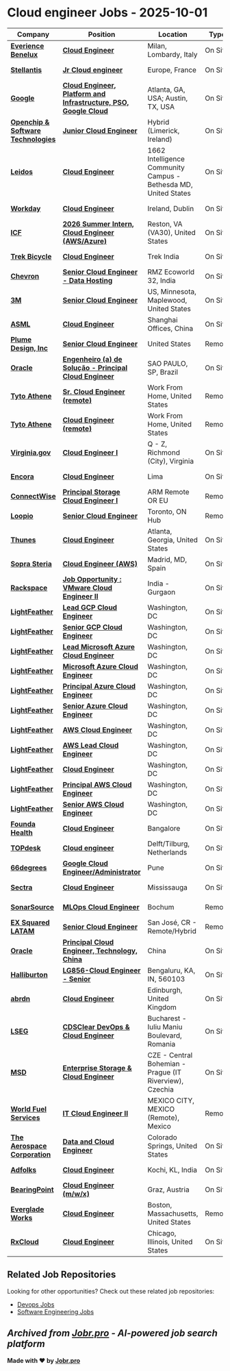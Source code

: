 # Cloud engineer Jobs - 2025-10-01

| Company | Position | Location | Type | Date |
| ------- | -------- | -------- | ---- | ------ |
| **[Everience Benelux](https://www.everience.com)** | **[Cloud Engineer](https://jobr.pro/job/29082087/cloud-engineer?utm_source=github&utm_medium=repo&utm_campaign=github-cloud-engineering-jobs)** | Milan, Lombardy, Italy | On Site | Sep 30 |
| **[Stellantis](https://www.stellantis.com/)** | **[Jr Cloud engineer](https://jobr.pro/job/29074163/jr-cloud-engineer?utm_source=github&utm_medium=repo&utm_campaign=github-cloud-engineering-jobs)** | Europe, France | On Site | Sep 30 |
| **[Google](https://www.google.com/)** | **[Cloud Engineer, Platform and Infrastructure, PSO, Google Cloud](https://jobr.pro/job/29035120/cloud-engineer-platform-and-infrastructure-pso-google-cloud?utm_source=github&utm_medium=repo&utm_campaign=github-cloud-engineering-jobs)** | Atlanta, GA, USA; Austin, TX, USA | On Site | Sep 30 |
| **[Openchip & Software Technologies](https://openchip.com/)** | **[Junior Cloud Engineer](https://jobr.pro/job/28989227/junior-cloud-engineer?utm_source=github&utm_medium=repo&utm_campaign=github-cloud-engineering-jobs)** | Hybrid (Limerick, Ireland) | On Site | Sep 30 |
| **[Leidos](https://www.leidos.com/)** | **[Cloud Engineer](https://jobr.pro/job/29076051/cloud-engineer?utm_source=github&utm_medium=repo&utm_campaign=github-cloud-engineering-jobs)** | 1662 Intelligence Community Campus - Bethesda MD, United States | On Site | Sep 30 |
| **[Workday](https://www.workday.com/)** | **[Cloud Engineer](https://jobr.pro/job/29076319/cloud-engineer?utm_source=github&utm_medium=repo&utm_campaign=github-cloud-engineering-jobs)** | Ireland, Dublin | On Site | Sep 30 |
| **[ICF](https://www.icf.com/)** | **[2026 Summer Intern, Cloud Engineer (AWS/Azure)](https://jobr.pro/job/29075819/2026-summer-intern-cloud-engineer-awsazure?utm_source=github&utm_medium=repo&utm_campaign=github-cloud-engineering-jobs)** | Reston, VA (VA30), United States | On Site | Sep 30 |
| **[Trek Bicycle](https://www.trekbikes.com/)** | **[Cloud Engineer](https://jobr.pro/job/29040911/cloud-engineer?utm_source=github&utm_medium=repo&utm_campaign=github-cloud-engineering-jobs)** | Trek India | On Site | Sep 30 |
| **[Chevron](https://www.chevron.com/)** | **[Senior Cloud Engineer - Data Hosting](https://jobr.pro/job/29039344/senior-cloud-engineer-data-hosting?utm_source=github&utm_medium=repo&utm_campaign=github-cloud-engineering-jobs)** | RMZ Ecoworld 32, India | On Site | Sep 30 |
| **[3M](https://www.3m.com/)** | **[Senior Cloud Engineer](https://jobr.pro/job/29080591/senior-cloud-engineer?utm_source=github&utm_medium=repo&utm_campaign=github-cloud-engineering-jobs)** | US, Minnesota, Maplewood, United States | On Site | Sep 30 |
| **[ASML](https://www.asml.com/)** | **[Cloud Engineer](https://jobr.pro/job/29082662/cloud-engineer?utm_source=github&utm_medium=repo&utm_campaign=github-cloud-engineering-jobs)** | Shanghai Offices, China | On Site | Sep 30 |
| **[Plume Design, Inc](https://www.plume.com/)** | **[Senior Cloud Engineer](https://jobr.pro/job/28992697/senior-cloud-engineer?utm_source=github&utm_medium=repo&utm_campaign=github-cloud-engineering-jobs)** | United States | Remote | Sep 29 |
| **[Oracle](https://www.oracle.com/)** | **[Engenheiro (a) de Solução - Principal Cloud Engineer](https://jobr.pro/job/29038118/engenheiro-a-de-solucao-principal-cloud-engineer?utm_source=github&utm_medium=repo&utm_campaign=github-cloud-engineering-jobs)** | SAO PAULO, SP, Brazil | On Site | Sep 29 |
| **[Tyto Athene](https://gotyto.com/)** | **[Sr. Cloud Engineer (remote)](https://jobr.pro/job/28975714/sr-cloud-engineer-remote?utm_source=github&utm_medium=repo&utm_campaign=github-cloud-engineering-jobs)** | Work From Home, United States | Remote | Sep 29 |
| **[Tyto Athene](https://gotyto.com/)** | **[Cloud Engineer (remote)](https://jobr.pro/job/28975703/cloud-engineer-remote?utm_source=github&utm_medium=repo&utm_campaign=github-cloud-engineering-jobs)** | Work From Home, United States | Remote | Sep 29 |
| **[Virginia.gov](https://www.virginia.gov/)** | **[Cloud Engineer I](https://jobr.pro/job/29032733/cloud-engineer-i?utm_source=github&utm_medium=repo&utm_campaign=github-cloud-engineering-jobs)** | Q - Z, Richmond (City), Virginia | On Site | Sep 29 |
| **[Encora](https://www.encora.com/)** | **[Cloud Engineer](https://jobr.pro/job/28996855/cloud-engineer?utm_source=github&utm_medium=repo&utm_campaign=github-cloud-engineering-jobs)** | Lima | On Site | Sep 29 |
| **[ConnectWise](https://www.connectwise.com/)** | **[Principal Storage Cloud Engineer I](https://jobr.pro/job/29009475/principal-storage-cloud-engineer-i?utm_source=github&utm_medium=repo&utm_campaign=github-cloud-engineering-jobs)** | ARM Remote OR EU | Remote | Sep 29 |
| **[Loopio](https://loopio.com/)** | **[Senior Cloud Engineer](https://jobr.pro/job/29000015/senior-cloud-engineer?utm_source=github&utm_medium=repo&utm_campaign=github-cloud-engineering-jobs)** | Toronto, ON Hub | Remote | Sep 29 |
| **[Thunes](https://www.thunes.com/)** | **[Cloud Engineer](https://jobr.pro/job/28993243/cloud-engineer?utm_source=github&utm_medium=repo&utm_campaign=github-cloud-engineering-jobs)** | Atlanta, Georgia, United States | On Site | Sep 29 |
| **[Sopra Steria](https://www.soprasteria.com)** | **[Cloud Engineer (AWS)](https://jobr.pro/job/29010012/cloud-engineer-aws?utm_source=github&utm_medium=repo&utm_campaign=github-cloud-engineering-jobs)** | Madrid, MD, Spain | On Site | Sep 29 |
| **[Rackspace](https://www.rackspace.com/)** | **[Job Opportunity : VMware Cloud Engineer II](https://jobr.pro/job/28993505/job-opportunity-vmware-cloud-engineer-ii?utm_source=github&utm_medium=repo&utm_campaign=github-cloud-engineering-jobs)** | India - Gurgaon | On Site | Sep 29 |
| **[LightFeather](https://lightfeather.io/)** | **[Lead GCP Cloud Engineer](https://jobr.pro/job/28992747/lead-gcp-cloud-engineer?utm_source=github&utm_medium=repo&utm_campaign=github-cloud-engineering-jobs)** | Washington, DC | On Site | Sep 29 |
| **[LightFeather](https://lightfeather.io/)** | **[Senior GCP Cloud Engineer](https://jobr.pro/job/28992755/senior-gcp-cloud-engineer?utm_source=github&utm_medium=repo&utm_campaign=github-cloud-engineering-jobs)** | Washington, DC | On Site | Sep 29 |
| **[LightFeather](https://lightfeather.io/)** | **[Lead Microsoft Azure Cloud Engineer](https://jobr.pro/job/28992748/lead-microsoft-azure-cloud-engineer?utm_source=github&utm_medium=repo&utm_campaign=github-cloud-engineering-jobs)** | Washington, DC | On Site | Sep 29 |
| **[LightFeather](https://lightfeather.io/)** | **[Microsoft Azure Cloud Engineer](https://jobr.pro/job/28992749/microsoft-azure-cloud-engineer?utm_source=github&utm_medium=repo&utm_campaign=github-cloud-engineering-jobs)** | Washington, DC | On Site | Sep 29 |
| **[LightFeather](https://lightfeather.io/)** | **[Principal Azure Cloud Engineer](https://jobr.pro/job/28992752/principal-azure-cloud-engineer?utm_source=github&utm_medium=repo&utm_campaign=github-cloud-engineering-jobs)** | Washington, DC | On Site | Sep 29 |
| **[LightFeather](https://lightfeather.io/)** | **[Senior Azure Cloud Engineer](https://jobr.pro/job/28992754/senior-azure-cloud-engineer?utm_source=github&utm_medium=repo&utm_campaign=github-cloud-engineering-jobs)** | Washington, DC | On Site | Sep 29 |
| **[LightFeather](https://lightfeather.io/)** | **[AWS Cloud Engineer](https://jobr.pro/job/28992737/aws-cloud-engineer?utm_source=github&utm_medium=repo&utm_campaign=github-cloud-engineering-jobs)** | Washington, DC | On Site | Sep 29 |
| **[LightFeather](https://lightfeather.io/)** | **[AWS Lead Cloud Engineer](https://jobr.pro/job/28992738/aws-lead-cloud-engineer?utm_source=github&utm_medium=repo&utm_campaign=github-cloud-engineering-jobs)** | Washington, DC | On Site | Sep 29 |
| **[LightFeather](https://lightfeather.io/)** | **[Cloud Engineer](https://jobr.pro/job/28992742/cloud-engineer?utm_source=github&utm_medium=repo&utm_campaign=github-cloud-engineering-jobs)** | Washington, DC | On Site | Sep 29 |
| **[LightFeather](https://lightfeather.io/)** | **[Principal AWS Cloud Engineer](https://jobr.pro/job/28992751/principal-aws-cloud-engineer?utm_source=github&utm_medium=repo&utm_campaign=github-cloud-engineering-jobs)** | Washington, DC | On Site | Sep 29 |
| **[LightFeather](https://lightfeather.io/)** | **[Senior AWS Cloud Engineer](https://jobr.pro/job/28992753/senior-aws-cloud-engineer?utm_source=github&utm_medium=repo&utm_campaign=github-cloud-engineering-jobs)** | Washington, DC | On Site | Sep 29 |
| **[Founda Health](https://www.foundahealth.com/)** | **[Cloud Engineer](https://jobr.pro/job/28992861/cloud-engineer?utm_source=github&utm_medium=repo&utm_campaign=github-cloud-engineering-jobs)** | Bangalore | On Site | Sep 29 |
| **[TOPdesk](https://www.topdesk.com/)** | **[Cloud engineer](https://jobr.pro/job/28946484/cloud-engineer?utm_source=github&utm_medium=repo&utm_campaign=github-cloud-engineering-jobs)** | Delft/Tilburg, Netherlands | On Site | Sep 29 |
| **[66degrees](https://66degrees.com/)** | **[Google Cloud Engineer/Administrator](https://jobr.pro/job/28999630/google-cloud-engineeradministrator?utm_source=github&utm_medium=repo&utm_campaign=github-cloud-engineering-jobs)** | Pune | On Site | Sep 29 |
| **[Sectra](https://sectra.com/)** | **[Cloud Engineer](https://jobr.pro/job/28976807/cloud-engineer?utm_source=github&utm_medium=repo&utm_campaign=github-cloud-engineering-jobs)** | Mississauga | On Site | Sep 29 |
| **[SonarSource](https://sonarsource.com/)** | **[MLOps Cloud Engineer](https://jobr.pro/job/28997815/mlops-cloud-engineer?utm_source=github&utm_medium=repo&utm_campaign=github-cloud-engineering-jobs)** | Bochum | Remote | Sep 29 |
| **[EX Squared LATAM](https://latam.exsquared.com/)** | **[Senior Cloud Engineer](https://jobr.pro/job/28994660/senior-cloud-engineer?utm_source=github&utm_medium=repo&utm_campaign=github-cloud-engineering-jobs)** | San José, CR - Remote/Hybrid | Remote | Sep 29 |
| **[Oracle](https://www.oracle.com/)** | **[Principal Cloud Engineer, Technology, China](https://jobr.pro/job/28939409/principal-cloud-engineer-technology-china?utm_source=github&utm_medium=repo&utm_campaign=github-cloud-engineering-jobs)** | China | On Site | Sep 29 |
| **[Halliburton](https://www.halliburton.com/)** | **[LG856-Cloud Engineer - Senior](https://jobr.pro/job/28905883/lg856-cloud-engineer-senior?utm_source=github&utm_medium=repo&utm_campaign=github-cloud-engineering-jobs)** | Bengaluru, KA, IN, 560103 | On Site | Sep 29 |
| **[abrdn](https://www.abrdn.com/)** | **[Cloud Engineer](https://jobr.pro/job/28980085/cloud-engineer?utm_source=github&utm_medium=repo&utm_campaign=github-cloud-engineering-jobs)** | Edinburgh, United Kingdom | On Site | Sep 29 |
| **[LSEG](https://www.lseg.com/)** | **[CDSClear DevOps & Cloud Engineer](https://jobr.pro/job/28973511/cdsclear-devops-cloud-engineer?utm_source=github&utm_medium=repo&utm_campaign=github-cloud-engineering-jobs)** | Bucharest - Iuliu Maniu Boulevard, Romania | On Site | Sep 29 |
| **[MSD](https://www.msd.com/)** | **[Enterprise Storage & Cloud Engineer](https://jobr.pro/job/28988380/enterprise-storage-cloud-engineer?utm_source=github&utm_medium=repo&utm_campaign=github-cloud-engineering-jobs)** | CZE - Central Bohemian - Prague (IT Riverview), Czechia | On Site | Sep 29 |
| **[World Fuel Services](https://www.wfscorp.com/)** | **[IT Cloud Engineer II](https://jobr.pro/job/28991087/it-cloud-engineer-ii?utm_source=github&utm_medium=repo&utm_campaign=github-cloud-engineering-jobs)** | MEXICO CITY, MEXICO (Remote), Mexico | Remote | Sep 29 |
| **[The Aerospace Corporation](https://www.aerospace.org/)** | **[Data and Cloud Engineer](https://jobr.pro/job/28991104/data-and-cloud-engineer?utm_source=github&utm_medium=repo&utm_campaign=github-cloud-engineering-jobs)** | Colorado Springs, United States | On Site | Sep 29 |
| **[Adfolks](https://adfolks.com/)** | **[Cloud Engineer](https://jobr.pro/job/28949020/cloud-engineer?utm_source=github&utm_medium=repo&utm_campaign=github-cloud-engineering-jobs)** | Kochi, KL, India | On Site | Sep 28 |
| **[BearingPoint](https://www.bearingpoint.com/)** | **[Cloud Engineer (m/w/x)](https://jobr.pro/job/28943666/cloud-engineer-mwx?utm_source=github&utm_medium=repo&utm_campaign=github-cloud-engineering-jobs)** | Graz, Austria | On Site | Sep 28 |
| **[Everglade Works](https://evergladeworks.com/)** | **[Cloud Engineer](https://jobr.pro/job/28918033/cloud-engineer?utm_source=github&utm_medium=repo&utm_campaign=github-cloud-engineering-jobs)** | Boston, Massachusetts, United States | Remote | Sep 28 |
| **[RxCloud](https://www.therxcloud.com/)** | **[Cloud Engineer](https://jobr.pro/job/28915479/cloud-engineer?utm_source=github&utm_medium=repo&utm_campaign=github-cloud-engineering-jobs)** | Chicago, Illinois, United States | On Site | Sep 28 |

## Related Job Repositories

Looking for other opportunities? Check out these related job repositories:

- [Devops Jobs](https://github.com/jobs-jobr-pro/DevOps-Jobs)
- [Software Engineering Jobs](https://github.com/jobs-jobr-pro/Software-Engineering-Jobs)



*Archived from [Jobr.pro](https://jobr.pro?utm_source=github&utm_medium=repo&utm_campaign=github-cloud-engineering-jobs) - AI-powered job search platform*
---

**Made with ❤️ by [Jobr.pro](https://jobr.pro?utm_source=github&utm_medium=repo&utm_campaign=github-cloud-engineering-jobs)**